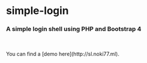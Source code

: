 # simple-login
### A simple login shell using PHP and Bootstrap 4
 <br />
 <br />
You can find a [demo here](http://sl.noki77.ml).
